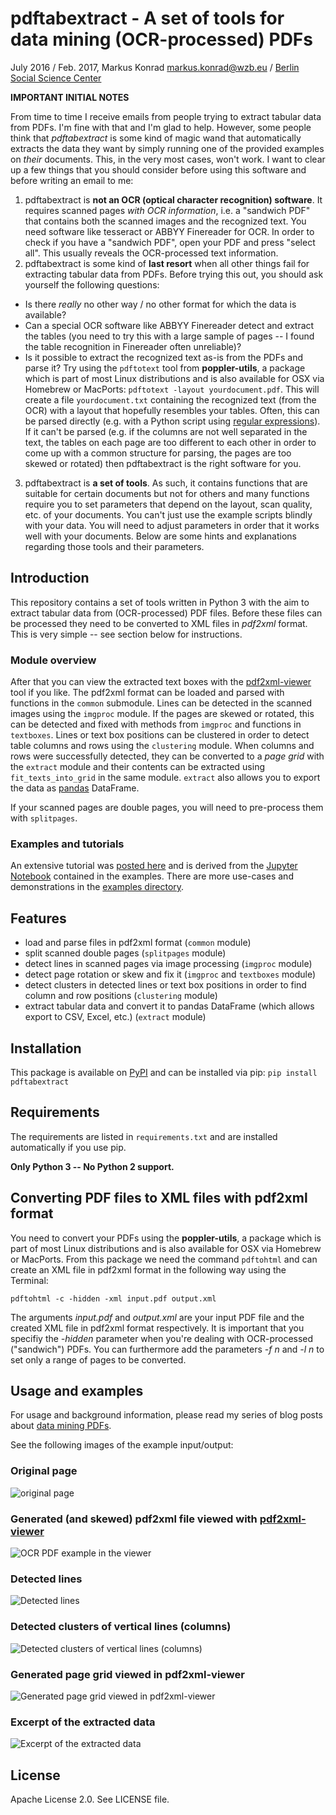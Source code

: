 # pdftabextract - A set of tools for data mining (OCR-processed) PDFs

July 2016 / Feb. 2017, Markus Konrad <markus.konrad@wzb.eu> / [Berlin Social Science Center](https://www.wzb.eu/en)

**IMPORTANT INITIAL NOTES**

From time to time I receive emails from people trying to extract tabular data from PDFs. I'm fine with that and I'm glad to help. However, some people think that *pdftabextract* is some kind of magic wand that automatically extracts the data they want by simply running one of the provided examples on *their* documents. This, in the very most cases, won't work. I want to clear up a few things that you should consider before using this software and before writing an email to me:

1. pdftabextract is **not an OCR (optical character recognition) software**. It requires scanned pages *with OCR information*, i.e. a "sandwich PDF" that contains both the scanned images and the recognized text. You need software like tesseract or ABBYY Finereader for OCR. In order to check if you have a "sandwich PDF", open your PDF and press "select all". This usually reveals the OCR-processed text information. 
2. pdftabextract is some kind of **last resort** when all other things fail for extracting tabular data from PDFs. Before trying this out, you should ask yourself the following questions:
  * Is there *really* no other way / no other format for which the data is available?
  * Can a special OCR software like ABBYY Finereader detect and extract the tables (you need to try this with a large sample of pages -- I found the table recognition in Finereader often unreliable)?
  * Is it possible to extract the recognized text as-is from the PDFs and parse it? Try using the `pdftotext` tool from **poppler-utils**, a package which is part of most Linux distributions and is also available for OSX via Homebrew or MacPorts: `pdftotext -layout yourdocument.pdf`. This will create a file `yourdocument.txt` containing the recognized text (from the OCR) with a layout that hopefully resembles your tables. Often, this can be parsed directly (e.g. with a Python script using [regular expressions](https://en.wikipedia.org/wiki/Regular_expression)). If it can't be parsed (e.g. if the columns are not well separated in the text, the tables on each page are too different to each other in order to come up with a common structure for parsing, the pages are too skewed or rotated)  then pdftabextract is the right software for you.
3. pdftabextract is **a set of tools**. As such, it contains functions that are suitable for certain documents but not for others and many functions require you to set parameters that depend on the layout, scan quality, etc. of your documents. You can't just use the example scripts blindly with your data. You will need to adjust parameters in order that it works well with your documents. Below are some hints and explanations regarding those tools and their parameters.


## Introduction

This repository contains a set of tools written in Python 3 with the aim to extract tabular data from (OCR-processed)
PDF files. Before these files can be processed they need to be converted to XML files in
*pdf2xml* format. This is very simple -- see section below for instructions.

### Module overview

After that you can view the extracted text boxes with the
[pdf2xml-viewer](https://github.com/WZBSocialScienceCenter/pdf2xml-viewer) tool if you like. The pdf2xml format can be loaded and parsed with functions in the `common` submodule. Lines can be detected in the scanned images using the `imgproc` module. If the pages are skewed or rotated, this can be detected and fixed with methods from `imgproc` and functions in `textboxes`. Lines or text box positions can be clustered in order to detect table columns and rows using the `clustering` module. When columns and rows were successfully detected, they can be converted to a *page grid* with the `extract` module and their contents can be extracted using `fit_texts_into_grid` in the same module. `extract` also allows you to export the data as [pandas](http://pandas.pydata.org/) DataFrame.

If your scanned pages are double pages, you will need to pre-process them with `splitpages`.

### Examples and tutorials

An extensive tutorial was [posted here](https://datascience.blog.wzb.eu/2017/02/16/data-mining-ocr-pdfs-using-pdftabextract-to-liberate-tabular-data-from-scanned-documents/) and is derived from the [Jupyter Notebook](https://github.com/WZBSocialScienceCenter/pdftabextract/blob/master/examples/catalogue_30s/catalog_30s_notebook.ipynb) contained in the examples. There are more use-cases and demonstrations in the [examples directory](https://github.com/WZBSocialScienceCenter/pdftabextract/blob/master/examples/).


## Features

* load and parse files in pdf2xml format (`common` module)
* split scanned double pages (`splitpages` module)
* detect lines in scanned pages via image processing (`imgproc` module)
* detect page rotation or skew and fix it (`imgproc` and `textboxes` module)
* detect clusters in detected lines or text box positions in order to find column and row positions (`clustering` module)
* extract tabular data and convert it to pandas DataFrame (which allows export to CSV, Excel, etc.) (`extract` module)

## Installation

This package is available on [PyPI](https://pypi.python.org/pypi/pdftabextract/) and can be installed via pip: `pip install pdftabextract`

## Requirements

The requirements are listed in `requirements.txt` and are installed automatically if you use pip.

**Only Python 3 -- No Python 2 support.**

## Converting PDF files to XML files with pdf2xml format

You need to convert your PDFs using the **poppler-utils**, a package which is part of most Linux distributions
and is also available for OSX via Homebrew or MacPorts. From this package we need the command `pdftohtml` and can create
an XML file in pdf2xml format in the following way using the Terminal:

```
pdftohtml -c -hidden -xml input.pdf output.xml
```

The arguments *input.pdf* and *output.xml* are your input PDF file and the created XML file in pdf2xml format
respectively. It is important that you specifiy the *-hidden* parameter when you're dealing with OCR-processed
("sandwich") PDFs. You can furthermore add the parameters *-f n* and *-l n* to set only a range of pages to be
converted.

## Usage and examples

For usage and background information, please read my series of blog posts about
[data mining PDFs](https://datascience.blog.wzb.eu/category/pdfs/).


See the following images of the example input/output:

### Original page
![original page](https://datascience.blog.wzb.eu/wp-content/uploads/10/2017/02/ALA1934_RR-excerpt.pdf-3_1.png)

### Generated (and skewed) pdf2xml file viewed with [pdf2xml-viewer](https://github.com/WZBSocialScienceCenter/pdf2xml-viewer)
![OCR PDF example in the viewer](https://datascience.blog.wzb.eu/wp-content/uploads/10/2017/02/pdf2xml-viewer-page.png)

### Detected lines
![Detected lines](https://datascience.blog.wzb.eu/wp-content/uploads/10/2017/02/ALA1934_RR-excerpt.pdf-3_1-lines-orig.png)

### Detected clusters of vertical lines (columns)
![Detected clusters of vertical lines (columns)](https://datascience.blog.wzb.eu/wp-content/uploads/10/2017/02/ALA1934_RR-excerpt.pdf-3_1-vertical-clusters.png)

### Generated page grid viewed in pdf2xml-viewer
![Generated page grid viewed in pdf2xml-viewer](https://datascience.blog.wzb.eu/wp-content/uploads/10/2017/02/pdf2xml-viewer-pagegrid.png)

### Excerpt of the extracted data
![Excerpt of the extracted data](http://datascience.blog.wzb.eu/wp-content/uploads/10/2017/02/pdftabextract-example-extracted-data.png)

## License

Apache License 2.0. See LICENSE file.
